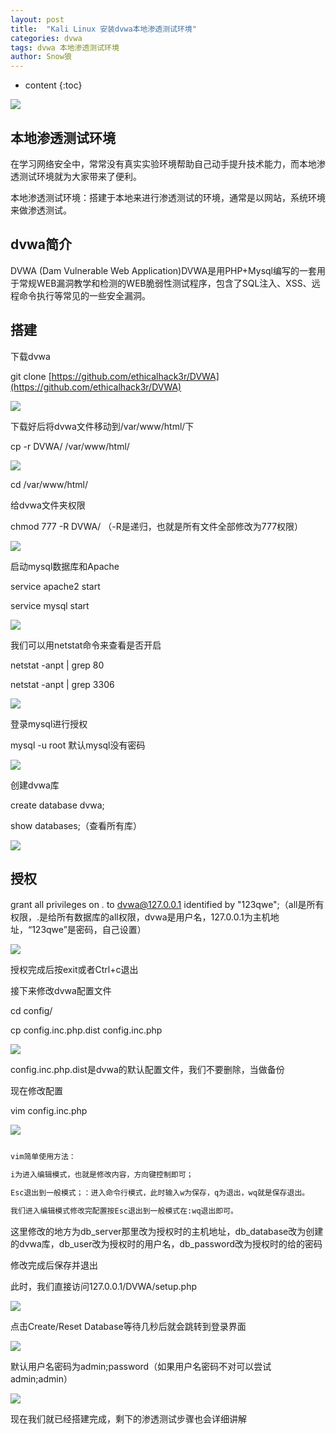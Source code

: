 ```yaml
---
layout: post
title:  "Kali Linux 安装dvwa本地渗透测试环境"
categories: dvwa
tags: dvwa 本地渗透测试环境
author: Snow狼
---
```




* content
{:toc}

![](https://i.loli.net/2019/10/03/GYucPCelB8tjmxf.png)






## 本地渗透测试环境

在学习网络安全中，常常没有真实实验环境帮助自己动手提升技术能力，而本地渗透测试环境就为大家带来了便利。

本地渗透测试环境：搭建于本地来进行渗透测试的环境，通常是以网站，系统环境来做渗透测试。


## dvwa简介

DVWA (Dam Vulnerable Web Application)DVWA是用PHP+Mysql编写的一套用于常规WEB漏洞教学和检测的WEB脆弱性测试程序，包含了SQL注入、XSS、远程命令执行等常见的一些安全漏洞。


## 搭建
下载dvwa

git clone [https://github.com/ethicalhack3r/DVWA](https://github.com/ethicalhack3r/DVWA)

![](https://s1.51cto.com/images/blog/201906/09/860dba477db13fd94566f1d9f7bb22d9.jpg?x-oss-process=image/watermark,size_16,text_QDUxQ1RP5Y2a5a6i,color_FFFFFF,t_100,g_se,x_10,y_10,shadow_90,type_ZmFuZ3poZW5naGVpdGk=)

下载好后将dvwa文件移动到/var/www/html/下

cp -r DVWA/ /var/www/html/

![](https://t1.picb.cc/uploads/2019/09/26/gxnhxs.jpg)

cd /var/www/html/

给dvwa文件夹权限

chmod 777 -R DVWA/ （-R是递归，也就是所有文件全部修改为777权限）

![](https://t1.picb.cc/uploads/2019/09/26/gxnBq0.jpg)

启动mysql数据库和Apache

service apache2 start

service mysql start

![](https://t1.picb.cc/uploads/2019/09/26/gxnFT1.png)

我们可以用netstat命令来查看是否开启

netstat -anpt | grep 80

netstat -anpt | grep 3306

![](https://t1.picb.cc/uploads/2019/09/26/gxnK7w.png)

登录mysql进行授权

mysql -u root 默认mysql没有密码

![](https://t1.picb.cc/uploads/2019/09/26/gxnoZ8.png)

创建dvwa库

create database dvwa;

show databases;（查看所有库）

![](https://t1.picb.cc/uploads/2019/09/26/gxe2XX.jpg)

## 授权

grant all privileges on *.* to dvwa@127.0.0.1 identified by "123qwe";（all是所有权限，.是给所有数据库的all权限，dvwa是用户名，127.0.0.1为主机地址，“123qwe”是密码，自己设置）

![](https://t1.picb.cc/uploads/2019/09/26/gxekaj.png)

授权完成后按exit或者Ctrl+c退出

接下来修改dvwa配置文件

cd config/

cp config.inc.php.dist config.inc.php

![](https://t1.picb.cc/uploads/2019/09/26/gxecbt.png)

config.inc.php.dist是dvwa的默认配置文件，我们不要删除，当做备份

现在修改配置

vim config.inc.php

![](https://t1.picb.cc/uploads/2019/09/26/gxemEF.jpg)

``` bash

vim简单使用方法：

i为进入编辑模式，也就是修改内容，方向键控制即可；

Esc退出到一般模式；：进入命令行模式，此时输入w为保存，q为退出，wq就是保存退出。

我们进入编辑模式修改完配置按Esc退出到一般模式在:wq退出即可。

```

这里修改的地方为db_server那里改为授权时的主机地址，db_database改为创建的dvwa库，db_user改为授权时的用户名，db_password改为授权时的给的密码

修改完成后保存并退出

此时，我们直接访问127.0.0.1/DVWA/setup.php

![](https://t1.picb.cc/uploads/2019/09/26/gxe4er.jpg)

点击Create/Reset Database等待几秒后就会跳转到登录界面

![](https://t1.picb.cc/uploads/2019/09/26/gxeABa.jpg)

默认用户名密码为admin;password（如果用户名密码不对可以尝试admin;admin）

![](https://t1.picb.cc/uploads/2019/09/26/gxeW1D.jpg)

现在我们就已经搭建完成，剩下的渗透测试步骤也会详细讲解
